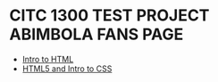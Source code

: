# CITC 1300 TEST PROJECT ABIMBOLA FANS PAGE

<ul>
    <li><a href="Intro_to_html/index.html" target="_blank">Intro to HTML</a></li>
    <li><a href="HTML5_intro_to_CSS/index.html" target="_blank">HTML5 and Intro to CSS</a></li>
</ul>
